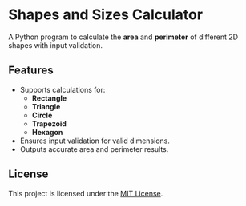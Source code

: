 # Shapes and Sizes Calculator

A Python program to calculate the **area** and **perimeter** of different 2D shapes with input validation.

## Features
- Supports calculations for:
  - **Rectangle**
  - **Triangle**
  - **Circle**
  - **Trapezoid**
  - **Hexagon**
- Ensures input validation for valid dimensions.
- Outputs accurate area and perimeter results.

## License
This project is licensed under the [MIT License](LICENSE).
